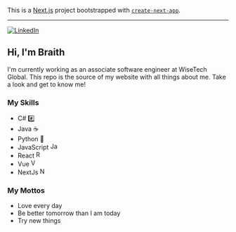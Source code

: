 This is a [Next.js](https://nextjs.org) project bootstrapped with [`create-next-app`](https://nextjs.org/docs/app/api-reference/cli/create-next-app).

---

[![LinkedIn](https://img.shields.io/badge/LinkedIn-Braith_May-blue)][LinkedIn]

## Hi, I'm Braith

I'm currently working as an associate software engineer at WiseTech Global. This repo is the source of my website with all things about me. Take a look and get to know me!

### My Skills
- C# #️⃣
- Java ☕
- Python 🐍
- JavaScript <img src="https://github.com/user-attachments/assets/05288e03-a2ce-46d8-bd53-4ce0748023ca" alt="JavaScript" width="16"/> 
- React <img src="https://github.com/user-attachments/assets/28ab55d8-6941-43c0-a0e2-19438f117d83" alt="React" width="16"/>
- Vue <img src="https://github.com/user-attachments/assets/87660df1-4152-411f-8cbf-55ae101dc8c1" alt="Vue" width="16"/>
- NextJs <img src="https://github.com/user-attachments/assets/e330b023-0374-422b-96ff-e71a4684e849" alt="NextJS" width="16"/>

### My Mottos
- Love every day
- Be better tomorrow than I am today
- Try new things

[LinkedIn]: https://www.linkedin.com/in/braith-may-4361242a9/

